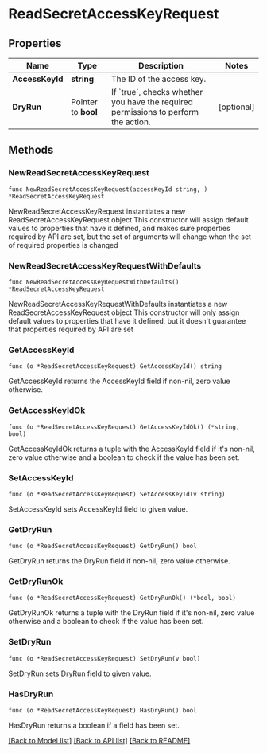 # ReadSecretAccessKeyRequest

## Properties

Name | Type | Description | Notes
------------ | ------------- | ------------- | -------------
**AccessKeyId** | **string** | The ID of the access key. | 
**DryRun** | Pointer to **bool** | If &#x60;true&#x60;, checks whether you have the required permissions to perform the action. | [optional] 

## Methods

### NewReadSecretAccessKeyRequest

`func NewReadSecretAccessKeyRequest(accessKeyId string, ) *ReadSecretAccessKeyRequest`

NewReadSecretAccessKeyRequest instantiates a new ReadSecretAccessKeyRequest object
This constructor will assign default values to properties that have it defined,
and makes sure properties required by API are set, but the set of arguments
will change when the set of required properties is changed

### NewReadSecretAccessKeyRequestWithDefaults

`func NewReadSecretAccessKeyRequestWithDefaults() *ReadSecretAccessKeyRequest`

NewReadSecretAccessKeyRequestWithDefaults instantiates a new ReadSecretAccessKeyRequest object
This constructor will only assign default values to properties that have it defined,
but it doesn't guarantee that properties required by API are set

### GetAccessKeyId

`func (o *ReadSecretAccessKeyRequest) GetAccessKeyId() string`

GetAccessKeyId returns the AccessKeyId field if non-nil, zero value otherwise.

### GetAccessKeyIdOk

`func (o *ReadSecretAccessKeyRequest) GetAccessKeyIdOk() (*string, bool)`

GetAccessKeyIdOk returns a tuple with the AccessKeyId field if it's non-nil, zero value otherwise
and a boolean to check if the value has been set.

### SetAccessKeyId

`func (o *ReadSecretAccessKeyRequest) SetAccessKeyId(v string)`

SetAccessKeyId sets AccessKeyId field to given value.


### GetDryRun

`func (o *ReadSecretAccessKeyRequest) GetDryRun() bool`

GetDryRun returns the DryRun field if non-nil, zero value otherwise.

### GetDryRunOk

`func (o *ReadSecretAccessKeyRequest) GetDryRunOk() (*bool, bool)`

GetDryRunOk returns a tuple with the DryRun field if it's non-nil, zero value otherwise
and a boolean to check if the value has been set.

### SetDryRun

`func (o *ReadSecretAccessKeyRequest) SetDryRun(v bool)`

SetDryRun sets DryRun field to given value.

### HasDryRun

`func (o *ReadSecretAccessKeyRequest) HasDryRun() bool`

HasDryRun returns a boolean if a field has been set.


[[Back to Model list]](../README.md#documentation-for-models) [[Back to API list]](../README.md#documentation-for-api-endpoints) [[Back to README]](../README.md)


